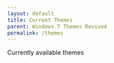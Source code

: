 ```yaml
---
layout: default
title: Current Themes
parent: Windows 7 Themes Revived
permalink: /themes
---
```


Currently available themes

